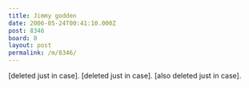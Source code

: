 ```yaml
---
title: Jimmy godden
date: 2006-05-24T00:41:10.000Z
post: 8346
board: 8
layout: post
permalink: /m/8346/
---
```

[deleted just in case]. [deleted just in case]. [also deleted just in case].
